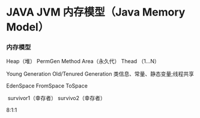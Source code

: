 # JAVA JVM 内存模型（Java Memory Model）





### 内存模型

Heap（堆） 											PermGen Method Area（永久代） Thead （1…N）

Young Generation				Old/Tenured Generation		类信息、常量、静态变量;线程共享

EdenSpace	 FromSpace			ToSpace

​			survivor1（幸存者）	survivo2（幸存者）

8:1:1